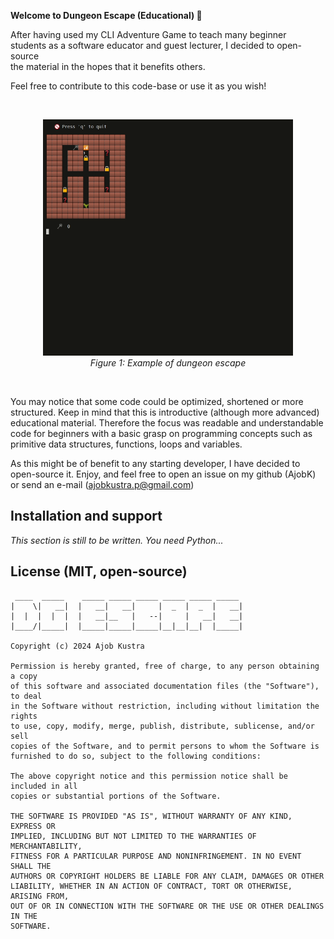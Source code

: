 **Welcome to Dungeon Escape (Educational) 👋**

After having used my CLI Adventure Game to teach many beginner  
students as a software educator and guest lecturer, I decided to open-source  
the material in the hopes that it benefits others.

Feel free to contribute to this code-base or use it as you wish!

<br>
<figure>
    <p align="center">
        <img src="assets/promotional/dungeon_escape.gif" width="400px" alt="example video"/>
        <br>
        <em>Figure 1: Example of dungeon escape</em>
    </p>
</figure>
<br>

You may notice that some code could be optimized, shortened or more structured.
Keep in mind that this is introductive (although more advanced) educational material.
Therefore the focus was readable and understandable code for beginners with a basic grasp
on programming concepts such as primitive data structures, functions, loops and variables.

As this might be of benefit to any starting developer, I have decided to open-source it.
Enjoy, and feel free to open an issue on my github (AjobK) or send an e-mail (ajobkustra.p@gmail.com)

## Installation and support

*This section is still to be written. You need Python...*

## License (MIT, open-source)

```                                                    
 ____  _____    _____ _____ _____ _____ _____ _____ 
|    \|   __|  |   __|   __|     |  _  |  _  |   __|
|  |  |  |  |  |   __|__   |   --|     |   __|   __|
|____/|_____|  |_____|_____|_____|__|__|__|  |_____|

Copyright (c) 2024 Ajob Kustra

Permission is hereby granted, free of charge, to any person obtaining a copy
of this software and associated documentation files (the "Software"), to deal
in the Software without restriction, including without limitation the rights
to use, copy, modify, merge, publish, distribute, sublicense, and/or sell
copies of the Software, and to permit persons to whom the Software is
furnished to do so, subject to the following conditions:

The above copyright notice and this permission notice shall be included in all
copies or substantial portions of the Software.

THE SOFTWARE IS PROVIDED "AS IS", WITHOUT WARRANTY OF ANY KIND, EXPRESS OR
IMPLIED, INCLUDING BUT NOT LIMITED TO THE WARRANTIES OF MERCHANTABILITY,
FITNESS FOR A PARTICULAR PURPOSE AND NONINFRINGEMENT. IN NO EVENT SHALL THE
AUTHORS OR COPYRIGHT HOLDERS BE LIABLE FOR ANY CLAIM, DAMAGES OR OTHER
LIABILITY, WHETHER IN AN ACTION OF CONTRACT, TORT OR OTHERWISE, ARISING FROM,
OUT OF OR IN CONNECTION WITH THE SOFTWARE OR THE USE OR OTHER DEALINGS IN THE
SOFTWARE.
```